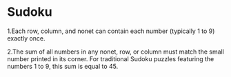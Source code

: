 # Sudoku
1.Each row, column, and nonet can contain each number (typically 1 to 9) exactly once.

2.The sum of all numbers in any nonet, row, or column must match the small number printed in its corner. For traditional Sudoku puzzles featuring the numbers 1 to 9, this sum is equal to 45.

